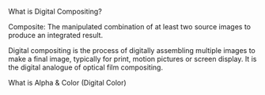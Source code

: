 What is Digital Compositing?

Composite: The manipulated combination of at least two source images to produce an integrated result.

Digital compositing is the process of digitally assembling multiple images to make a final image, typically for print, motion pictures or screen display. It is the digital analogue of optical film compositing.

What is Alpha & Color (Digital Color)
